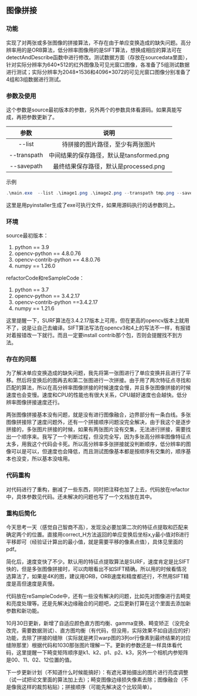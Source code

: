 ## 图像拼接

### 功能

实现了对两张或多张图像的拼接算法，不存在由于单应变换造成的缺失问题。高分辨率用的是ORB算法，低分辨率图像用的是SIFT算法，想换成相应的算法可在detectAndDescribe函数中进行修改。测试数据方面（存放在sourcedata里面），针对实际分辨率为640\*512的红外图像及可见光窗口图像，各准备了5组测试数据进行测试；实际分辨率为2048\*1536和4096\*3072的可见光窗口图像分别准备了4组和3组数据进行测试。

### 参数及使用

这个参数是source最初版本的参数，另外两个的参数具体看源码。如果真能写成，再把参数更新了。

| 参数          | 说明                          |
|:-----------:|:---------------------------:|
| --list      | 待拼接的图片路径，至少有两张图片            |
| --transpath | 中间结果的保存路径，默认是tansformed.png |
| --savepath  | 最终结果保存路径，默认是processed.png   |

示例

```powershell
.\main.exe  --list .\image1.png .\image2.png --transpath tmp.png --savepath result.png
```

这里是用pyinstaller生成了exe可执行文件，如果用源码执行的话参数同上。

### 环境

source最初版本：
1. python == 3.9
2. opencv-python == 4.8.0.76
3. opencv-contrib-python == 4.8.0.76
4. numpy == 1.26.0

refactorCode和reSampleCode：
1. python == 3.7
2. opencv-python == 3.4.2.17
3. opencv-contrib-python ==3.4.2.17
4. numpy == 1.21.6

这里提醒一下，SURF算法在3.4.2.17版本上可用，但在更高的opencv版本上就用不了，说是让自己去编译。SIFT算法写法在opencv3和4上的写法不一样，有报错对着报错改一下就行。而且一定要install contrib那个包，否则会提醒找不到方法。

### 存在的问题

为了解决单应变换造成的缺失问题，我先将第一张图进行了单应变换并且进行了平移。然后将变换后的图再去和第二张图进行一次拼接。由于用了两次特征点寻找和匹配的算法，所以在高分辨率图像拼接的时候速度会慢，并且多张图像拼接的时候速度也会变慢。速度和CPU的性能也有很大关系，CPU越好速度也会越快。低分辨率图像拼接速度还行。

两张图像拼接基本没有问题，就是没有进行图像融合，边界部分有一条白线。多张图像拼接除了速度问题外，还有一个拼接顺序问题没完全解决，由于我这个是逐步拼接的，多张图片拼接的时候，如果有两张图片没有交集，无法进行拼接，需要找出一个顺序来。我写了一个判断过程，但没完全写，因为多张高分辨率图像特征点太多，用我这个代码会卡死。所以高分辨率多张拼接就没判断顺序，低分辨率的图像可以是可以，但速度也会降低，而且测试图像基本都是按顺序有交集的，顺序基本也没变，所以基本没啥用。

### 代码重构

对代码进行了重构，删减了一些东西，同时把注释也加了上去，代码放在refactor中，具体参数见代码。还未解决的问题也写了一个文档放在其中。

### 重构后简化

今天思考一天（感觉自己智商不高），发现没必要加第二次的特征点提取和匹配来确定两个的位置。直接用correct\_H方法返回的单应变换后坐标x,y最小值对B进行平移即可（经验证计算出的最小值，就是需要平移的像素点值），具体见里面的pdf。

简化后，速度变快了不少。默认用的特征点提取算法是SURF，速度肯定是比SIFT快的，但是多张图像拼接时，可以肉眼看出不如SIFT精确。所以用的时候看情况选算法了，如果是4K的图，建议用ORB，ORB速度和精度都还行，不然用SIFT精度是高但速度是真慢。

代码放在reSampleCode中，还有一些没有解决的问题，比如先对图像进行去畸变和亮度处理等。还是先解决边缘融合的问题吧，之后更新打算在这个里面去添加新参数和新功能。

10月30日更新，新增了自适应颜色直方图均衡、gamma变换、畸变矫正（没完全改完，需要数据测试）、直方图均衡（有代码，但没用，实际效果不如自适应的好）功能，去除了拼接的缝隙（实际就是拷贝warp图的3列or行像素到最终结果的对应缝隙那里）根据代码和1030那张图片理解一下。更新的参数还是一样具体看代码，这里提醒一下畸变矩阵顺序是k1、k2、p1、p2、k3，另外一个相机内参矩阵是00、11、02、12位置的值。

下一步更新计划（不知道什么时候能搞好）：有遮光罩拍摄出的图片进行亮度调整（试一试把论文里面的算法加上去）；畸变图像边缘损失像素去除；图像融合（不是像我这样的裁剪粘贴）；拼接顺序（可能先解决这个比较简单）。



